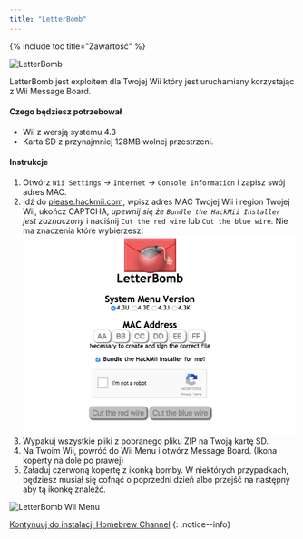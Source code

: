 ```yaml
---
title: "LetterBomb"
---
```


{% include toc title="Zawartość" %}

![LetterBomb](/images/letterbomb.png)

LetterBomb jest exploitem dla Twojej Wii który jest uruchamiany korzystając z Wii Message Board.

#### Czego będziesz potrzebował
* Wii z wersją systemu 4.3
* Karta SD z przynajmniej 128MB wolnej przestrzeni.

#### Instrukcje

1. Otwórz `Wii Settings` -> `Internet` -> `Console Information` i zapisz swój adres MAC.
1. Idź do [please.hackmii.com](https://please.hackmii.com), wpisz adres MAC Twojej Wii i region Twojej Wii, ukończ CAPTCHA, *upewnij się że `Bundle the HackMii Installer` jest zaznaczony* i naciśnij `Cut the red wire` lub `Cut the blue wire`. Nie ma znaczenia które wybierzesz.
![HackMii Screen](/images/Wii/LetterBomb-PC.png)
1. Wypakuj wszystkie pliki z pobranego pliku ZIP na Twoją kartę SD.
1. Na Twoim Wii, powróć do Wii Menu i otwórz Message Board. (Ikona koperty na dole po prawej)
1. Załaduj czerwoną kopertę z ikonką bomby.
   W niektórych przypadkach, będziesz musiał się cofnąć o poprzedni dzień albo przejść na następny aby tą ikonkę znaleźć.

![LetterBomb Wii Menu](/images/Wii/LetterBomb-Wii.png)

[Kontynuuj do instalacji Homebrew Channel](hbc)
{: .notice--info}
